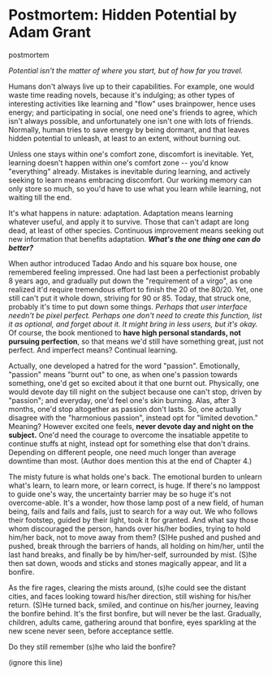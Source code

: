 # Postmortem: Hidden Potential by Adam Grant
postmortem

<p class="text-center"><em>Potential isn't the matter of where you start, but of how far you travel.</em></p>

Humans don't always live up to their capabilities. For example, one would waste time reading novels, because it's indulging; as other types of interesting activities like learning and "flow" uses brainpower, hence uses energy; and participating in social, one need one's friends to agree, which isn't always possible, and unfortunately one isn't one with lots of friends. Normally, human tries to save energy by being dormant, and that leaves hidden potential to unleash, at least to an extent, without burning out. 

Unless one stays within one's comfort zone, discomfort is inevitable. Yet, learning doesn't happen within one's comfort zone -- you'd know "everything" already. Mistakes is inevitable during learning, and actively seeking to learn means embracing discomfort. Our working memory can only store so much, so you'd have to use what you learn while learning, not waiting till the end. 

It's what happens in nature: adaptation. Adaptation means learning whatever useful, and apply it to survive. Those that can't adapt are long dead, at least of other species. Continuous improvement means seeking out new information that benefits adaptation. **_What's the one thing one can do better?_** 

When author introduced Tadao Ando and his square box house, one remembered feeling impressed. One had last been a perfectionist probably 8 years ago, and gradually put down the "requirement of a virgo", as one realized it'd require tremendous effort to finish the 20 of the 80/20. Yet, one still can't put it whole down, striving for 90 or 85. Today, that struck one, probably it's time to put down some things. _Perhaps that user interface needn't be pixel perfect._ _Perhaps one don't need to create this function, list it as optional, and forget about it._ _It might bring in less users, but it's okay._ Of course, the book mentioned to **have high personal standards, not pursuing perfection**, so that means we'd still have something great, just not perfect. And imperfect means? Continual learning. 

Actually, one developed a hatred for the word "passion". Emotionally, "passion" means "burnt out" to one, as when one's passion towards something, one'd get so excited about it that one burnt out. Physically, one would devote day till night on the subject because one can't stop, driven by "passion"; and everyday, one'd feel one's skin burning. Alas, after 3 months, one'd stop altogether as passion don't lasts. So, one actually disagree with the "harmonious passion", instead opt for "limited devotion." Meaning? However excited one feels, **never devote day and night on the subject.** One'd need the courage to overcome the insatiable appetite to continue stuffs at night, instead opt for something else that don't drains. Depending on different people, one need much longer than average downtime than most. (Author does mention this at the end of Chapter 4.)

The misty future is what holds one's back. The emotional burden to unlearn what's learn, to learn more, or learn correct, is huge. If there's no lamppost to guide one's way, the uncertainty barrier may be so huge it's not overcome-able. It's a wonder, how those lamp post of a new field, of human being, fails and fails and fails, just to search for a way out. We who follows their footstep, guided by their light, took it for granted. And what say those whom discouraged the person, hands over his/her bodies, trying to hold him/her back, not to move away from them? (S)He pushed and pushed and pushed, break through the barriers of hands, all holding on him/her, until the last hand breaks, and finally be by him/her-self, surrounded by mist. (S)he then sat down, woods and sticks and stones magically appear, and lit a bonfire. 

As the fire rages, clearing the mists around, (s)he could see the distant cities, and faces looking toward his/her direction, still wishing for his/her return. (S)He turned back, smiled, and continue on his/her journey, leaving the bonfire behind. It's the first bonfire, but will never be the last. Gradually, children, adults came, gathering around that bonfire, eyes sparkling at the new scene never seen, before acceptance settle. 

Do they still remember (s)he who laid the bonfire? 

(ignore this line)